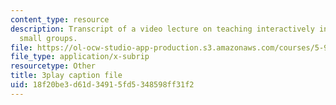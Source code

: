 ```yaml
---
content_type: resource
description: Transcript of a video lecture on teaching interactively in large and
  small groups.
file: https://ol-ocw-studio-app-production.s3.amazonaws.com/courses/5-95j-teaching-college-level-science-and-engineering-spring-2009/18f20be3d61d34915fd5348598ff31f2_5uTd3WzQulo.srt
file_type: application/x-subrip
resourcetype: Other
title: 3play caption file
uid: 18f20be3-d61d-3491-5fd5-348598ff31f2
---
```


